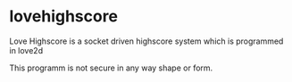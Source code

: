 # lovehighscore

Love Highscore is a socket driven highscore system which is programmed in love2d

This programm is not secure in any way shape or form.
